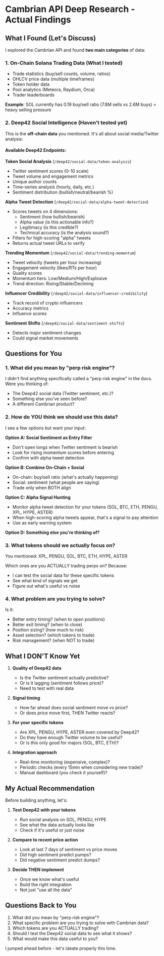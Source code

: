 # Cambrian API Deep Research - Actual Findings

## What I Found (Let's Discuss)

I explored the Cambrian API and found **two main categories** of data:

### 1. **On-Chain Solana Trading Data** (What I tested)
- Trade statistics (buy/sell counts, volume, ratios)
- OHLCV price data (multiple timeframes)
- Token holder data
- Pool analytics (Meteora, Raydium, Orca)
- Trader leaderboards

**Example**: SOL currently has 0.19 buy/sell ratio (7.8M sells vs 2.6M buys) = heavy selling pressure

### 2. **Deep42 Social Intelligence** (Haven't tested yet)
This is the **off-chain data** you mentioned. It's all about social media/Twitter analysis:

#### Available Deep42 Endpoints:

**Token Social Analysis** (`/deep42/social-data/token-analysis`)
- Twitter sentiment scores (0-10 scale)
- Tweet volume and engagement metrics
- Unique author counts
- Time-series analysis (hourly, daily, etc.)
- Sentiment distribution (bullish/neutral/bearish %)

**Alpha Tweet Detection** (`/deep42/social-data/alpha-tweet-detection`)
- Scores tweets on 4 dimensions:
  - Sentiment (how bullish/bearish)
  - Alpha value (is this actionable info?)
  - Legitimacy (is this credible?)
  - Technical accuracy (is the analysis sound?)
- Filters for high-scoring "alpha" tweets
- Returns actual tweet URLs to verify

**Trending Momentum** (`/deep42/social-data/trending-momentum`)
- Tweet velocity (tweets per hour increasing)
- Engagement velocity (likes/RTs per hour)
- Quality scores
- Momentum tiers: Low/Medium/High/Explosive
- Trend direction: Rising/Stable/Declining

**Influencer Credibility** (`/deep42/social-data/influencer-credibility`)
- Track record of crypto influencers
- Accuracy metrics
- Influence scores

**Sentiment Shifts** (`/deep42/social-data/sentiment-shifts`)
- Detects major sentiment changes
- Could signal market movements

## Questions for You

### 1. **What did you mean by "perp risk engine"?**
I didn't find anything specifically called a "perp risk engine" in the docs. Were you thinking of:
- The Deep42 social data (Twitter sentiment, etc.)?
- Something else you've seen before?
- A different Cambrian product?

### 2. **How do YOU think we should use this data?**
I see a few options but want your input:

**Option A: Social Sentiment as Entry Filter**
- Don't open longs when Twitter sentiment is bearish
- Look for rising momentum scores before entering
- Confirm with alpha tweet detection

**Option B: Combine On-Chain + Social**
- On-chain: buy/sell ratio (what's actually happening)
- Social: sentiment (what people are saying)
- Trade only when BOTH align

**Option C: Alpha Signal Hunting**
- Monitor alpha tweet detection for your tokens (SOL, BTC, ETH, PENGU, XPL, HYPE, ASTER)
- When high-scoring alpha tweets appear, that's a signal to pay attention
- Use as early warning system

**Option D: Something else you're thinking of?**

### 3. **What tokens should we actually focus on?**
You mentioned: XPL, PENGU, SOL, BTC, ETH, HYPE, ASTER

Which ones are you ACTUALLY trading perps on? Because:
- I can test the social data for these specific tokens
- See what kind of signals we get
- Figure out what's useful vs noise

### 4. **What problem are you trying to solve?**
Is it:
- Better entry timing? (when to open positions)
- Better exit timing? (when to close)
- Position sizing? (how much to risk)
- Asset selection? (which tokens to trade)
- Risk management? (when NOT to trade)

## What I DON'T Know Yet

1. **Quality of Deep42 data**
   - Is the Twitter sentiment actually predictive?
   - Or is it lagging (sentiment follows price)?
   - Need to test with real data

2. **Signal timing**
   - How far ahead does social sentiment move vs price?
   - Or does price move first, THEN Twitter reacts?

3. **For your specific tokens**
   - Are XPL, PENGU, HYPE, ASTER even covered by Deep42?
   - Do they have enough Twitter volume to be useful?
   - Or is this only good for majors (SOL, BTC, ETH)?

4. **Integration approach**
   - Real-time monitoring (expensive, complex)?
   - Periodic checks (every 15min when considering new trade)?
   - Manual dashboard (you check it yourself)?

## My Actual Recommendation

Before building anything, let's:

1. **Test Deep42 with your tokens**
   - Run social analysis on SOL, PENGU, HYPE
   - See what the data actually looks like
   - Check if it's useful or just noise

2. **Compare to recent price action**
   - Look at last 7 days of sentiment vs price moves
   - Did high sentiment predict pumps?
   - Did negative sentiment predict dumps?

3. **Decide THEN implement**
   - Once we know what's useful
   - Build the right integration
   - Not just "use all the data"

## Questions Back to You

1. What did you mean by "perp risk engine"?
2. What specific problem are you trying to solve with Cambrian data?
3. Which tokens are you ACTUALLY trading?
4. Should I test the Deep42 social data to see what it shows?
5. What would make this data useful to you?

I jumped ahead before - let's ideate properly this time.
